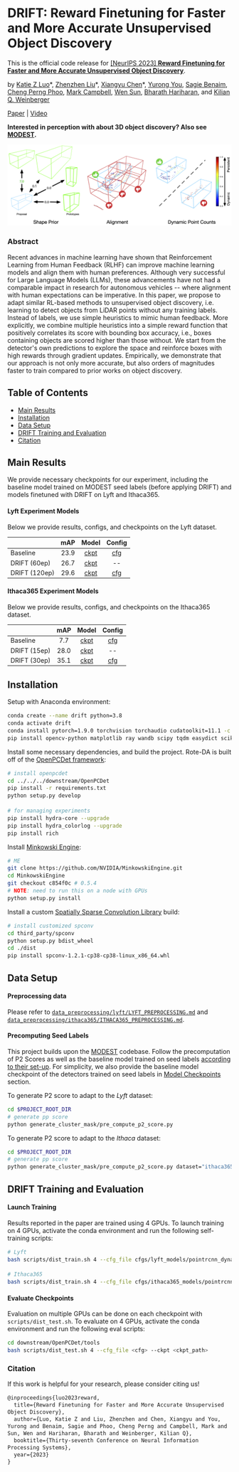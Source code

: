 # DRIFT: Reward Finetuning for Faster and More Accurate Unsupervised Object Discovery
This is the official code release for
[[NeurIPS 2023] **Reward Finetuning for Faster and More Accurate Unsupervised Object Discovery**](https://arxiv.org/abs/2310.19080).

by [Katie Z Luo](https://www.cs.cornell.edu/~katieluo/)\*, [Zhenzhen Liu](https://scholar.google.com/citations?user=dGMjHEwAAAAJ&hl=en)\*, [Xiangyu Chen](https://www.cs.cornell.edu/~xchen/)\*, [Yurong You](https://yurongyou.com/), [Sagie Benaim](https://sagiebenaim.github.io/), [Cheng Perng Phoo](https://www.cs.cornell.edu/~cpphoo/), [Mark Campbell](https://research.cornell.edu/researchers/mark-campbell), [Wen Sun](https://wensun.github.io/), [Bharath Hariharan](http://home.bharathh.info/), and [Kilian Q. Weinberger](https://www.cs.cornell.edu/~kilian/)

[Paper](https://arxiv.org/abs/2310.19080) | [Video](https://youtu.be/_6xQGmhMfic)

**Interested in perception with about 3D object discovery? Also see [MODEST](https://github.com/YurongYou/MODEST).**

<!-- ![Figure](figures/qualitative.png) -->
![Figure](figures/reward_vis.png)

### Abstract
Recent advances in machine learning have shown that Reinforcement Learning from Human Feedback (RLHF) can improve machine learning models and align them with human preferences. Although very successful for Large Language Models (LLMs), these advancements have not had a comparable impact in research for autonomous vehicles -- where alignment with human expectations can be imperative. In this paper, we propose to adapt similar RL-based methods to unsupervised object discovery, i.e. learning to detect objects from LiDAR points without any training labels. Instead of labels, we use simple heuristics to mimic human feedback. More explicitly, we combine multiple heuristics into a simple reward function that positively correlates its score with bounding box accuracy, i.e., boxes containing objects are scored higher than those without. We start from the detector's own predictions to explore the space and reinforce boxes with high rewards through gradient updates. Empirically, we demonstrate that our approach is not only more accurate, but also orders of magnitudes faster to train compared to prior works on object discovery.

## Table of Contents
- [Main Results](#main-results)
- [Installation](#installation)
- [Data Setup](#data-setup)
- [DRIFT Training and Evaluation](#drift-training-and-evaluation)
- [Citation](#citation)

## Main Results

We provide necessary checkpoints for our experiment, including the baseline model trained on MODEST seed labels (before applying DRIFT) and models finetuned with DRIFT on Lyft and Ithaca365.

#### Lyft Experiment Models
Below we provide results, configs, and checkpoints on the Lyft dataset.

|               |  mAP | Model | Config |
|---------------|:----:|:-----:|:------:|
|    Baseline   | 23.9 |  [ckpt](https://drive.google.com/file/d/1yiiCwenvJVwGk7jleZyijMKR1NLIZ3g8/view?usp=sharing) |   [cfg](downstream/OpenPCDet/tools/cfgs/lyft_models/pointrcnn_dynamic_obj.yaml)  |
|  DRIFT (60ep) | 26.7 |  [ckpt](https://drive.google.com/file/d/16rRaVDkzMiVDs2kO0llMRujI29gD_Kjv/view?usp=sharing) |   --  |
| DRIFT (120ep) | 29.6 |  [ckpt](https://drive.google.com/file/d/14qez2K0jpvayNosgJHMhxwbDWE8LmDgG/view?usp=sharing) |   [cfg](downstream/OpenPCDet/tools/cfgs/lyft_models/pointrcnn_dynamic_drift.yaml)  |


#### Ithaca365 Experiment Models
Below we provide results, configs, and checkpoints on the Ithaca365 dataset.

|              |  mAP | Model | Config |
|--------------|:----:|:-----:|:------:|
|   Baseline   |  7.7 |  [ckpt](https://drive.google.com/file/d/1X7iT9PmnxMJYM4r_qrpuXJhy7OZe0a6I/view?usp=sharing) |   [cfg](downstream/OpenPCDet/tools/cfgs/ithaca365_models/pointrcnn_dynamic_obj.yaml)  |
| DRIFT (15ep) | 28.0 |  [ckpt](https://drive.google.com/file/d/1neJkOCw4CCHX0E1WvQ1Jfuc3p9G5eXzM/view?usp=sharing) |   --  |
| DRIFT (30ep) | 35.1 |  [ckpt](https://drive.google.com/file/d/1K_xPCAUwQVyb3Bx1ynba5YX2OoZaCQV7/view?usp=sharing) |   [cfg](downstream/OpenPCDet/tools/cfgs/ithaca365_models/pointrcnn_dynamic_drift.yaml)  |


## Installation

Setup with Anaconda environment:

```bash
conda create --name drift python=3.8
conda activate drift
conda install pytorch=1.9.0 torchvision torchaudio cudatoolkit=11.1 -c pytorch -c nvidia
pip install opencv-python matplotlib ray wandb scipy tqdm easydict scikit-learn pillow==8.3.2
```

Install some necessary dependencies, and build the project. Rote-DA is built off of the [OpenPCDet framework](https://github.com/open-mmlab/OpenPCDet):

```bash
# install openpcdet
cd ../../../downstream/OpenPCDet
pip install -r requirements.txt
python setup.py develop

# for managing experiments
pip install hydra-core --upgrade
pip install hydra_colorlog --upgrade
pip install rich
```

Install [Minkowski Engine](https://github.com/NVIDIA/MinkowskiEngine.git):

```bash
# ME
git clone https://github.com/NVIDIA/MinkowskiEngine.git
cd MinkowskiEngine
git checkout c854f0c # 0.5.4
# NOTE: need to run this on a node with GPUs
python setup.py install
```

Install a custom [Spatially Sparse Convolution Library](https://github.com/traveller59/spconv) build:

```bash
# install customized spconv
cd third_party/spconv
python setup.py bdist_wheel
cd ./dist
pip install spconv-1.2.1-cp38-cp38-linux_x86_64.whl
```

## Data Setup
#### Preprocessing data
Please refer to [`data_preprocessing/lyft/LYFT_PREPROCESSING.md`](data_preprocessing/lyft/LYFT_PREPROCESSING.md) and
[`data_preprocessing/ithaca365/ITHACA365_PREPROCESSING.md`](data_preprocessing/ithaca365/ITHACA365_PREPROCESSING.md).

#### Precomputing Seed Labels
This project builds upon the [MODEST](https://github.com/YurongYou/MODEST) codebase. Follow the precomputation of P2 Scores as well as the baseline model trained on seed labels [according to their set-up](https://github.com/YurongYou/MODEST?tab=readme-ov-file#generate-seed-labels). For simplicity, we also provide the baseline model checkpoint of the detectors trained on seed labels in [Model Checkpoints](#model-checkpoints) section.


To generate P2 score to adapt to the *Lyft* dataset:
```bash
cd $PROJECT_ROOT_DIR
# generate pp score
python generate_cluster_mask/pre_compute_p2_score.py
```

To generate P2 score to adapt to the *Ithaca* dataset:
```bash
cd $PROJECT_ROOT_DIR
# generate pp score
python generate_cluster_mask/pre_compute_p2_score.py dataset="ithaca365" data_paths="ithaca365.yaml"
```

## DRIFT Training and Evaluation
#### Launch Training
Results reported in the paper are trained using 4 GPUs. To launch training on 4 GPUs, activate the conda environment and run the following self-training scripts:

```bash
# Lyft
bash scripts/dist_train.sh 4 --cfg_file cfgs/lyft_models/pointrcnn_dynamic_drift.yaml --merge_all_iters_to_one_epoch --fix_random_seed --pretrained_model <LYFT_BASELINE_CKPT>

# Ithaca365
bash scripts/dist_train.sh 4 --cfg_file cfgs/ithaca365_models/pointrcnn_dynamic_drift.yaml --merge_all_iters_to_one_epoch --fix_random_seed --pretrained_model <ITHACA_BASELINE_CKPT>
```

#### Evaluate Checkpoints
Evaluation on multiple GPUs can be done on each checkpoint with `scripts/dist_test.sh`. To evaluate on 4 GPUs, activate the conda environment and run the following eval scripts:
```bash
cd downstream/OpenPCDet/tools
bash scripts/dist_test.sh 4 --cfg_file <cfg> --ckpt <ckpt_path>
```

### Citation
If this work is helpful for your research, please consider citing us!
```
@inproceedings{luo2023reward,
  title={Reward Finetuning for Faster and More Accurate Unsupervised Object Discovery},
  author={Luo, Katie Z and Liu, Zhenzhen and Chen, Xiangyu and You, Yurong and Benaim, Sagie and Phoo, Cheng Perng and Campbell, Mark and Sun, Wen and Hariharan, Bharath and Weinberger, Kilian Q},
  booktitle={Thirty-seventh Conference on Neural Information Processing Systems},
  year={2023}
}
```